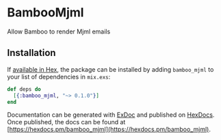 # BambooMjml

Allow Bamboo to render Mjml emails

## Installation

If [available in Hex](https://hex.pm/docs/publish), the package can be installed
by adding `bamboo_mjml` to your list of dependencies in `mix.exs`:

```elixir
def deps do
  [{:bamboo_mjml, "~> 0.1.0"}]
end
```

Documentation can be generated with [ExDoc](https://github.com/elixir-lang/ex_doc)
and published on [HexDocs](https://hexdocs.pm). Once published, the docs can
be found at [https://hexdocs.pm/bamboo_mjml](https://hexdocs.pm/bamboo_mjml).

